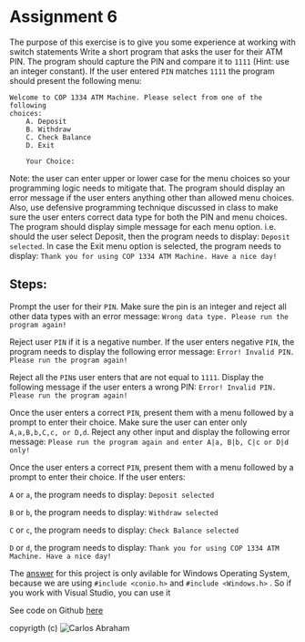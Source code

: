 # Assignment  6

The purpose of this exercise is to give you some experience at working with switch statements Write a short program that asks the user for their ATM PIN. The program should capture the PIN and compare it to `1111` \(Hint: use an integer constant\). If the user entered `PIN` matches `1111` the program should present the following menu:

```text
Welcome to COP 1334 ATM Machine. Please select from one of the following
choices:
    A. Deposit
    B. Withdraw
    C. Check Balance
    D. Exit 

    Your Choice:
```

Note: the user can enter upper or lower case for the menu choices so your programming logic needs to mitigate that. The program should display an error message if the user enters anything other than allowed menu choices. Also, use defensive programming technique discussed in class to make sure the user enters correct data type for both the PIN and menu choices. The program should display simple message for each menu option. i.e. should the user select Deposit, then the program needs to display: `Deposit selected`. In case the Exit menu option is selected, the program needs to display: `Thank you for using COP 1334 ATM Machine. Have a nice day!`

## Steps:

Prompt the user for their `PIN`. Make sure the pin is an integer and reject all other data types with an error message: `Wrong data type. Please run the program again!`

Reject user `PIN` if it is a negative number. If the user enters negative `PIN`, the program needs to display the following error message: `Error! Invalid PIN. Please run the program again!`

Reject all the `PIN`s user enters that are not equal to `1111`. Display the following message if the user enters a wrong PIN: `Error! Invalid PIN. Please run the program again!`

Once the user enters a correct `PIN`, present them with a menu followed by a prompt to enter their choice. Make sure the user can enter only `A,a,B,b,C,c, or D,d`. Reject any other input and display the following error message: `Please run the program again and enter A|a, B|b, C|c or D|d only!`

Once the user enters a correct `PIN`, present them with a menu followed by a prompt to enter their choice. If the user enters:

`A` or `a`, the program needs to display: `Deposit selected`

`B` or `b`, the program needs to display: `Withdraw selected`

`C` or `c`, the program needs to display: `Check Balance selected`

`D` or `d`, the program needs to display: `Thank you for using COP 1334 ATM Machine. Have a nice day!`

The [answer](https://github.com/19cah/mdc/tree/ca7c248cd8d1c069f7ce811778c3205a9b4c0dfa/cpp/assignments/06-atm/assignment6.cpp) for this project is only avilable for Windows Operating System, because we are using `#include <conio.h>` and `#include <Windows.h>` . So if you work with Visual Studio, you can use it

See code on Github [here](https://github.com/19cah/mdc/blob/master/cpp/Assignment%206/assignment6.cpp)

 copyrigth \(c\) ![Carlos Abraham](https://img.shields.io/badge/Abraham-%4019cah-orange.svg)


